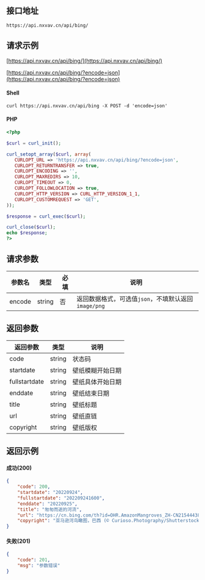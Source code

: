 ## 接口地址

```API
https://api.nxvav.cn/api/bing/
```

## 请求示例

[https://api.nxvav.cn/api/bing/](https://api.nxvav.cn/api/bing/)

[https://api.nxvav.cn/api/bing/?encode=json](https://api.nxvav.cn/api/bing/?encode=json)

<!-- tabs:start -->

#### **Shell**

```shell
curl https://api.nxvav.cn/api/bing -X POST -d 'encode=json'
```

#### **PHP**

```php
<?php

$curl = curl_init();

curl_setopt_array($curl, array(
   CURLOPT_URL => 'https://api.nxvav.cn/api/bing/?encode=json',
   CURLOPT_RETURNTRANSFER => true,
   CURLOPT_ENCODING => '',
   CURLOPT_MAXREDIRS => 10,
   CURLOPT_TIMEOUT => 0,
   CURLOPT_FOLLOWLOCATION => true,
   CURLOPT_HTTP_VERSION => CURL_HTTP_VERSION_1_1,
   CURLOPT_CUSTOMREQUEST => 'GET',
));

$response = curl_exec($curl);

curl_close($curl);
echo $response;
?>
```

<!-- tabs:end -->

## 请求参数

| 参数名 | 类型 | 必填 | 说明 |
| - | - | - | - |
| encode | string | 否 | 返回数据格式，可选值`json`，不填默认返回`image/png` |

## 返回参数

| 返回参数 | 类型 | 说明 |
| - | - | - |
| code | string | 状态码 |
| startdate | string | 壁纸模糊开始日期 |
| fullstartdate | string | 壁纸具体开始日期 |
| enddate | string | 壁纸结束日期 |
| title | string | 壁纸标题 |
| url | string | 壁纸直链 |
| copyright | string | 壁纸版权 |

## 返回示例

<!-- tabs:start -->

#### **成功(200)**

```json
{
    "code": 200,
    "startdate": "20220924",
    "fullstartdate": "202209241600",
    "enddate": "20220925",
    "title": "匆匆而逝的河流",
    "url": "https://cn.bing.com/th?id=OHR.AmazonMangroves_ZH-CN2154443859_1920x1080.jpg&rf=LaDigue_1920x1080.jpg&pid=hp",
    "copyright": "亚马逊河鸟瞰图，巴西 (© Curioso.Photography/Shutterstock)"
}
```

#### **失败(201)**

```json
{
    "code": 201,
    "msg": "参数错误"
}
```

<!-- tabs:end -->